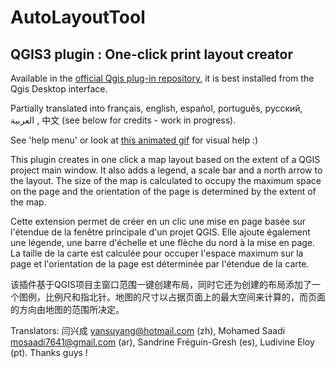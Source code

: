 # AutoLayoutTool
## QGIS3 plugin : One-click print layout creator

Available in the [official Qgis plug-in repository](https://plugins.qgis.org/plugins/AutoLayoutTool/), it is best installed from the Qgis Desktop interface.

Partially translated into français, english, español, português, русский, العربية , 中文 (see below for credits - work in progress).

See 'help menu' or look at [this animated gif](https://github.com/sylsta/AutoLayoutTool/blob/main/help/AutoLayoutTool_visual_demo.gif) for visual help :)

This plugin creates in one click a map layout based on the extent of a QGIS project main window. It also adds a legend, a scale bar and a north arrow to the layout. The size of the map is calculated to occupy the maximum space on the page and the orientation of the page is determined by the extent of the map.

Cette extension permet de créer en un clic une mise en page basée sur l'étendue de la fenêtre principale d'un projet QGIS. Elle ajoute également une légende, une barre d'échelle et une flèche du nord à la mise en page. La taille de la carte est calculée pour occuper l'espace maximum sur la page et l'orientation de la page est déterminée par l'étendue de la carte.

该插件基于QGIS项目主窗口范围一键创建布局，同时它还为创建的布局添加了一个图例，比例尺和指北针。地图的尺寸以占据页面上的最大空间来计算的，而页面的方向由地图的范围所决定。


Translators: 闫兴成 yansuyang@hotmail.com (zh), Mohamed Saadi mosaadi7641@gmail.com (ar),  Sandrine Fréguin-Gresh (es), Ludivine Eloy (pt). Thanks guys !
